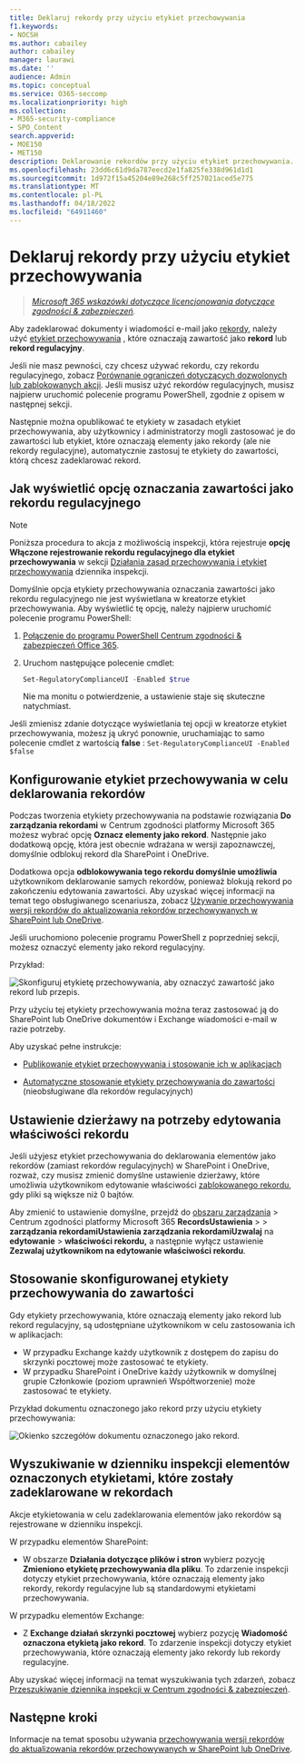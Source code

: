 ```yaml
---
title: Deklaruj rekordy przy użyciu etykiet przechowywania
f1.keywords:
- NOCSH
ms.author: cabailey
author: cabailey
manager: laurawi
ms.date: ''
audience: Admin
ms.topic: conceptual
ms.service: O365-seccomp
ms.localizationpriority: high
ms.collection:
- M365-security-compliance
- SPO_Content
search.appverid:
- MOE150
- MET150
description: Deklarowanie rekordów przy użyciu etykiet przechowywania.
ms.openlocfilehash: 23dd6c61d9da787eecd2e1fa825fe338d961d1d1
ms.sourcegitcommit: 1d972f15a45204e89e268c5ff257021aced5e775
ms.translationtype: MT
ms.contentlocale: pl-PL
ms.lasthandoff: 04/18/2022
ms.locfileid: "64911460"
---
```

# <a name="declare-records-by-using-retention-labels"></a>Deklaruj rekordy przy użyciu etykiet przechowywania

>*[Microsoft 365 wskazówki dotyczące licencjonowania dotyczące zgodności & zabezpieczeń](/office365/servicedescriptions/microsoft-365-service-descriptions/microsoft-365-tenantlevel-services-licensing-guidance/microsoft-365-security-compliance-licensing-guidance).*

Aby zadeklarować dokumenty i wiadomości e-mail jako [rekordy](records-management.md#records), należy użyć [etykiet przechowywania](retention.md#retention-labels) , które oznaczają zawartość jako **rekord** lub **rekord regulacyjny**.

Jeśli nie masz pewności, czy chcesz używać rekordu, czy rekordu regulacyjnego, zobacz [Porównanie ograniczeń dotyczących dozwolonych lub zablokowanych akcji](records-management.md#compare-restrictions-for-what-actions-are-allowed-or-blocked). Jeśli musisz użyć rekordów regulacyjnych, musisz najpierw uruchomić polecenie programu PowerShell, zgodnie z opisem w następnej sekcji.

Następnie można opublikować te etykiety w zasadach etykiet przechowywania, aby użytkownicy i administratorzy mogli zastosować je do zawartości lub etykiet, które oznaczają elementy jako rekordy (ale nie rekordy regulacyjne), automatycznie zastosuj te etykiety do zawartości, którą chcesz zadeklarować rekord.

## <a name="how-to-display-the-option-to-mark-content-as-a-regulatory-record"></a>Jak wyświetlić opcję oznaczania zawartości jako rekordu regulacyjnego

> [!NOTE]
> Poniższa procedura to akcja z możliwością inspekcji, która rejestruje **opcję Włączone rejestrowanie rekordu regulacyjnego dla etykiet przechowywania** w sekcji [Działania zasad przechowywania i etykiet przechowywania](search-the-audit-log-in-security-and-compliance.md#retention-policy-and-retention-label-activities) dziennika inspekcji.

Domyślnie opcja etykiety przechowywania oznaczania zawartości jako rekordu regulacyjnego nie jest wyświetlana w kreatorze etykiet przechowywania. Aby wyświetlić tę opcję, należy najpierw uruchomić polecenie programu PowerShell:

1. [Połączenie do programu PowerShell Centrum zgodności & zabezpieczeń Office 365](/powershell/exchange/office-365-scc/connect-to-scc-powershell/connect-to-scc-powershell).

2. Uruchom następujące polecenie cmdlet:

    ```powershell
    Set-RegulatoryComplianceUI -Enabled $true
    ````

    Nie ma monitu o potwierdzenie, a ustawienie staje się skuteczne natychmiast.

Jeśli zmienisz zdanie dotyczące wyświetlania tej opcji w kreatorze etykiet przechowywania, możesz ją ukryć ponownie, uruchamiając to samo polecenie cmdlet z wartością **false** : `Set-RegulatoryComplianceUI -Enabled $false`

## <a name="configuring-retention-labels-to-declare-records"></a>Konfigurowanie etykiet przechowywania w celu deklarowania rekordów

Podczas tworzenia etykiety przechowywania na podstawie rozwiązania **Do zarządzania rekordami** w Centrum zgodności platformy Microsoft 365 możesz wybrać opcję **Oznacz elementy jako rekord**. Następnie jako dodatkową opcję, która jest obecnie wdrażana w wersji zapoznawczej, domyślnie odblokuj rekord dla SharePoint i OneDrive.

Dodatkowa opcja **odblokowywania tego rekordu domyślnie umożliwia** użytkownikom deklarowanie samych rekordów, ponieważ blokują rekord po zakończeniu edytowania zawartości. Aby uzyskać więcej informacji na temat tego obsługiwanego scenariusza, zobacz [Używanie przechowywania wersji rekordów do aktualizowania rekordów przechowywanych w SharePoint lub OneDrive](record-versioning.md).

Jeśli uruchomiono polecenie programu PowerShell z poprzedniej sekcji, możesz oznaczyć elementy jako rekord regulacyjny.

Przykład:

![Skonfiguruj etykietę przechowywania, aby oznaczyć zawartość jako rekord lub przepis.](../media/declare-records.png)

Przy użyciu tej etykiety przechowywania można teraz zastosować ją do SharePoint lub OneDrive dokumentów i Exchange wiadomości e-mail w razie potrzeby.

Aby uzyskać pełne instrukcje:

- [Publikowanie etykiet przechowywania i stosowanie ich w aplikacjach](create-apply-retention-labels.md)

- [Automatyczne stosowanie etykiety przechowywania do zawartości](apply-retention-labels-automatically.md) (nieobsługiwane dla rekordów regulacyjnych)

## <a name="tenant-setting-for-editing-record-properties"></a>Ustawienie dzierżawy na potrzeby edytowania właściwości rekordu

Jeśli użyjesz etykiet przechowywania do deklarowania elementów jako rekordów (zamiast rekordów regulacyjnych) w SharePoint i OneDrive, rozważ, czy musisz zmienić domyślne ustawienie dzierżawy, które umożliwia użytkownikom edytowanie właściwości [zablokowanego rekordu](record-versioning.md), gdy pliki są większe niż 0 bajtów.

Aby zmienić to ustawienie domyślne, przejdź do [obszaru zarządzania](https://compliance.microsoft.com/) >  Centrum zgodności platformy Microsoft 365 **RecordsUstawienia** >  >  **zarządzania rekordamiUstawienia zarządzania rekordamiUzwalaj** na **edytowanie** >  **właściwości rekordu,** a następnie wyłącz ustawienie **Zezwalaj użytkownikom na edytowanie właściwości rekordu**.

## <a name="applying-the-configured-retention-label-to-content"></a>Stosowanie skonfigurowanej etykiety przechowywania do zawartości

Gdy etykiety przechowywania, które oznaczają elementy jako rekord lub rekord regulacyjny, są udostępniane użytkownikom w celu zastosowania ich w aplikacjach:

- W przypadku Exchange każdy użytkownik z dostępem do zapisu do skrzynki pocztowej może zastosować te etykiety.
- W przypadku SharePoint i OneDrive każdy użytkownik w domyślnej grupie Członkowie (poziom uprawnień Współtworzenie) może zastosować te etykiety.

Przykład dokumentu oznaczonego jako rekord przy użyciu etykiety przechowywania:

![Okienko szczegółów dokumentu oznaczonego jako rekord.](../media/recordversioning7.png)

## <a name="searching-the-audit-log-for-labeled-items-that-were-declared-records"></a>Wyszukiwanie w dzienniku inspekcji elementów oznaczonych etykietami, które zostały zadeklarowane w rekordach

Akcje etykietowania w celu zadeklarowania elementów jako rekordów są rejestrowane w dzienniku inspekcji.

W przypadku elementów SharePoint:
- W obszarze **Działania dotyczące plików i stron** wybierz pozycję **Zmieniono etykietę przechowywania dla pliku**. To zdarzenie inspekcji dotyczy etykiet przechowywania, które oznaczają elementy jako rekordy, rekordy regulacyjne lub są standardowymi etykietami przechowywania.

W przypadku elementów Exchange:
- Z **Exchange działań skrzynki pocztowej** wybierz pozycję **Wiadomość oznaczona etykietą jako rekord**. To zdarzenie inspekcji dotyczy etykiet przechowywania, które oznaczają elementy jako rekordy lub rekordy regulacyjne.

Aby uzyskać więcej informacji na temat wyszukiwania tych zdarzeń, zobacz [Przeszukiwanie dziennika inspekcji w Centrum zgodności & zabezpieczeń](search-the-audit-log-in-security-and-compliance.md#file-and-page-activities).

## <a name="next-steps"></a>Następne kroki

Informacje na temat sposobu używania [przechowywania wersji rekordów do aktualizowania rekordów przechowywanych w SharePoint lub OneDrive](record-versioning.md).